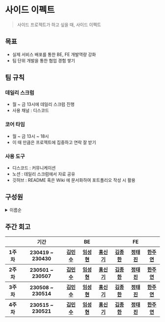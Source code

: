 # 사이드 이펙트
> 사이드 프로젝트가 하고 싶을 때, 사이드 이펙트

## 목표
- 실제 서비스 배포를 통한 BE, FE 개발역량 강화
- 팀 단위 개발을 통한 협업 경험 쌓기

## 팀 규칙
### 데일리 스크럼
- 월 ~ 금 13시에 데일리 스크럼 진행
- 사용 채널 : 디스코드
### 코어 타임
- 월 ~ 금 13시 ~ 18시
- 이 때 만큼은 프로젝트에 집중하고 연락 잘 받기
### 사용 도구
- 디스코드 : 커뮤니케이션
- 노션 : 데일리 스크럼에서 자료 공유
- 깃허브 : README 혹은 Wiki 에 문서화하여 포트폴리오 작성 시 활용

## 구성원

<details>
	<summary>이름순</summary>

<table>
	<tbody>
		<tr>
			<th rowspan="2">BE 개발</th>
			<th><img width="150px" src="https://github.com/xjfcnfw3.png" alt="김민수"/></th>
			<th><img width="150px" src="https://github.com/sksrpf1126.png" alt="임성현"/></th>
			<th><img width="150px" src="https://github.com/tlsrl6427.png" alt="홍신기"/></th>
		</tr>
		<tr>
			<th><a href="https://github.com/xjfcnfw3" target="_blank">김민수</a></th>
			<th><a href="https://github.com/sksrpf1126" target="_blank">임성현</a></th>
			<th><a href="https://github.com/tlsrl6427" target="_blank">홍신기</a></th>
		</tr>
		<tr>
			<th rowspan="2">FE 개발</th>
			<th><img width="150px" src="https://github.com/jong-k.png" alt="김종한"/></th>
			<th><img width="150px" src="https://github.com/taejinii.png" alt="정태진"/></th>
			<th><img width="150px" src="https://github.com/ju-ju2.png" alt="한주연"/></th>
		</tr>		
		<tr>
			<th><a href="https://github.com/jong-k" target="_blank">김종한</a></th>
			<th><a href="https://github.com/taejinii" target="_blank">정태진</a></th>
			<th><a href="https://github.com/ju-ju2" target="_blank">한주연</a></th>
		</tr>	
	</tbody>
</table>

</details>

## 주간 회고

<table>
	<tbody>
		<tr>
			<th></th>
			<th>기간</th>
			<th colspan="3">BE</th>
			<th colspan="3">FE</th>
		</tr>
		<tr>
			<th>1주차</th>
			<th>230419 ~ 230430</th>
			<th><a href="https://github.com/Side-Effect-Team/.github/blob/main/%ED%9A%8C%EA%B3%A0/%EA%B9%80%EB%AF%BC%EC%88%98.md" target=_blank>김민수</a></th>
			<th><a href="https://github.com/Side-Effect-Team/.github/blob/main/%ED%9A%8C%EA%B3%A0/%EC%9E%84%EC%84%B1%ED%98%84.md" target=_blank>임성현</a></th>
			<th><a href="https://github.com/Side-Effect-Team/.github/blob/main/%ED%9A%8C%EA%B3%A0/%ED%99%8D%EC%8B%A0%EA%B8%B0.md" target=_blank>홍신기</a></th>
			<th><a href="https://github.com/Side-Effect-Team/.github/blob/main/%ED%9A%8C%EA%B3%A0/%EA%B9%80%EC%A2%85%ED%95%9C.md" target=_blank>김종한</a></th>
			<th><a href="https://github.com/Side-Effect-Team/.github/blob/main/%ED%9A%8C%EA%B3%A0/%EC%A0%95%ED%83%9C%EC%A7%84.md" target=_blank>정태진</a></th>
			<th><a href="https://github.com/Side-Effect-Team/.github/blob/main/%ED%9A%8C%EA%B3%A0/%ED%95%9C%EC%A3%BC%EC%97%B0.md" target=_blank>한주연</a></th>
		</tr>
		<tr>
			<th>2주차</th>
			<th>230501 ~ 230507</th>
			<th><a href="https://github.com/Side-Effect-Team/.github/blob/main/%ED%9A%8C%EA%B3%A0/%EA%B9%80%EB%AF%BC%EC%88%98.md" target=_blank>김민수</a></th>
			<th><a href="https://github.com/Side-Effect-Team/.github/blob/main/%ED%9A%8C%EA%B3%A0/%EC%9E%84%EC%84%B1%ED%98%84.md" target=_blank>임성현</a></th>
			<th><a href="https://github.com/Side-Effect-Team/.github/blob/main/%ED%9A%8C%EA%B3%A0/%ED%99%8D%EC%8B%A0%EA%B8%B0.md" target=_blank>홍신기</a></th>
			<th><a href="https://github.com/Side-Effect-Team/.github/blob/main/%ED%9A%8C%EA%B3%A0/%EA%B9%80%EC%A2%85%ED%95%9C.md" target=_blank>김종한</a></th>
			<th><a href="https://github.com/Side-Effect-Team/.github/blob/main/%ED%9A%8C%EA%B3%A0/%EC%A0%95%ED%83%9C%EC%A7%84.md" target=_blank>정태진</a></th>
			<th><a href="https://github.com/Side-Effect-Team/.github/blob/main/%ED%9A%8C%EA%B3%A0/%ED%95%9C%EC%A3%BC%EC%97%B0.md" target=_blank>한주연</a></th>
		</tr>
		<tr>
			<th>3주차</th>
			<th>230508 ~ 230514</th>
			<th><a href="https://github.com/Side-Effect-Team/.github/blob/main/%ED%9A%8C%EA%B3%A0/%EA%B9%80%EB%AF%BC%EC%88%98.md" target=_blank>김민수</a></th>
			<th><a href="https://github.com/Side-Effect-Team/.github/blob/main/%ED%9A%8C%EA%B3%A0/%EC%9E%84%EC%84%B1%ED%98%84.md" target=_blank>임성현</a></th>
			<th><a href="https://github.com/Side-Effect-Team/.github/blob/main/%ED%9A%8C%EA%B3%A0/%ED%99%8D%EC%8B%A0%EA%B8%B0.md" target=_blank>홍신기</a></th>
			<th><a href="https://github.com/Side-Effect-Team/.github/blob/main/%ED%9A%8C%EA%B3%A0/%EA%B9%80%EC%A2%85%ED%95%9C.md" target=_blank>김종한</a></th>
			<th><a href="https://github.com/Side-Effect-Team/.github/blob/main/%ED%9A%8C%EA%B3%A0/%EC%A0%95%ED%83%9C%EC%A7%84.md" target=_blank>정태진</a></th>
			<th><a href="https://github.com/Side-Effect-Team/.github/blob/main/%ED%9A%8C%EA%B3%A0/%ED%95%9C%EC%A3%BC%EC%97%B0.md" target=_blank>한주연</a></th>
		</tr>
		<tr>
			<th>4주차</th>
			<th>230515 ~ 230521</th>
			<th><a href="https://github.com/Side-Effect-Team/.github/blob/main/%ED%9A%8C%EA%B3%A0/%EA%B9%80%EB%AF%BC%EC%88%98.md" target=_blank>김민수</a></th>
			<th><a href="https://github.com/Side-Effect-Team/.github/blob/main/%ED%9A%8C%EA%B3%A0/%EC%9E%84%EC%84%B1%ED%98%84.md" target=_blank>임성현</a></th>
			<th><a href="https://github.com/Side-Effect-Team/.github/blob/main/%ED%9A%8C%EA%B3%A0/%ED%99%8D%EC%8B%A0%EA%B8%B0.md" target=_blank>홍신기</a></th>
			<th><a href="https://github.com/Side-Effect-Team/.github/blob/main/%ED%9A%8C%EA%B3%A0/%EA%B9%80%EC%A2%85%ED%95%9C.md" target=_blank>김종한</a></th>
			<th><a href="https://github.com/Side-Effect-Team/.github/blob/main/%ED%9A%8C%EA%B3%A0/%EC%A0%95%ED%83%9C%EC%A7%84.md" target=_blank>정태진</a></th>
			<th><a href="https://github.com/Side-Effect-Team/.github/blob/main/%ED%9A%8C%EA%B3%A0/%ED%95%9C%EC%A3%BC%EC%97%B0.md" target=_blank>한주연</a></th>
		</tr>
	</tbody>
</table>